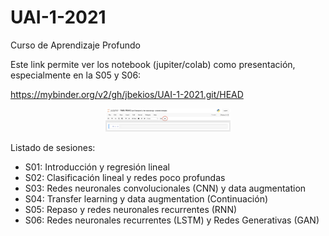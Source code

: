 # UAI-1-2021
Curso de Aprendizaje Profundo

Este link permite ver los notebook (jupiter/colab) como presentación, especialmente en la S05 y S06:

https://mybinder.org/v2/gh/jbekios/UAI-1-2021.git/HEAD

<center>
    <img src='RISE.png'style="width: 200px;">
</center>

Listado de sesiones:

*   S01: Introducción y regresión lineal
*   S02: Clasificación lineal y redes poco profundas
*   S03: Redes neuronales convolucionales (CNN) y data augmentation
*   S04: Transfer learning y data augmentation (Continuación)
*   S05: Repaso y redes neuronales recurrentes (RNN)
*   S06: Redes neuronales recurrentes (LSTM) y Redes Generativas (GAN)
